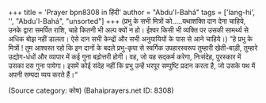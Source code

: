 +++
title = 'Prayer bpn8308 in हिंदी'
author = "Abdu'l-Bahá"
tags = ['lang-hi', '', "Abdu'l-Bahá", "unsorted"]
+++
(प्रभु के सभी मित्रों को.....यथाशक्ति दान देना चाहिये, उनके द्वारा समर्पित राशि, चाहे कितनी भी अल्प क्यों न हो। ईश्वर किसी भी व्यक्ति पर उसकी सामर्थ्य से अधिक बोझ नहीं डालता। ऐसे दान सभी केन्द्रों और सभी अनुयायियों के पास से आने चाहिये।)
”हे प्रभु के मित्रों ! तुम आश्वस्त रहो कि इन दानों के बदले प्रभु-कृपा से स्वर्गिक उपहारस्वरूप तुम्हारी खेती-बाड़ी, तुम्हारे उद्योग-धंधों और व्यापार में कई गुना बढ़ोत्तरी होगी। वह, जो यह सद्कर्म करेगा, निःसंदेह, पुरस्कार में उसका दस गुना पायेगा। इसमें कोई संदेह नहीं कि प्रभु उन्हें भरपूर सम्पुष्टि प्रदान करता है, जो उसके पथ में अपनी सम्पदा व्यय करते हैं।“

(Source category: कोष)
(Bahaiprayers.net ID: 8308)
